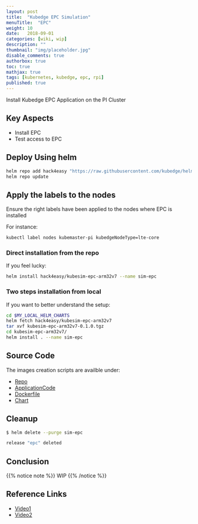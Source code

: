 ```yaml
---
layout: post
title:  "Kubedge EPC Simulation"
menuTitle:  "EPC"
weight: 10
date:   2018-09-01
categories: [wiki, wip]
description: ""
thumbnail: "img/placeholder.jpg"
disable_comments: true
authorbox: true
toc: true
mathjax: true
tags: [kubernetes, kubedge, epc, rpi]
published: true
---
```


Install Kubedge EPC Application on the PI Cluster

<!--more-->

## Key Aspects

- Install EPC
- Test access to EPC

## Deploy Using helm

```bash
helm repo add hack4easy "https://raw.githubusercontent.com/kubedge/helmrepos/arm32v7/hack4easy"
helm repo update
```

## Apply the labels to the nodes

Ensure the right labels have been applied to the nodes where EPC is installed

For instance:

```bash
kubectl label nodes kubemaster-pi kubedgeNodeType=lte-core
```

### Direct installation from the repo

If you feel lucky:

```bash
helm install hack4easy/kubesim-epc-arm32v7 --name sim-epc
```

### Two steps installation from local

If you want to better understand the setup:

```bash
cd $MY_LOCAL_HELM_CHARTS
helm fetch hack4easy/kubesim-epc-arm32v7
tar xvf kubesim-epc-arm32v7-0.1.0.tgz
cd kubesim-epc-arm32v7/
helm install . --name sim-epc
```
## Source Code

The images creation scripts are availble under:

- [Repo](https://github.com/kubedge/kubesim_epc)
- [ApplicationCode](https://github.com/kubedge/kubesim_epc/tree/arm32v7/kubesim_epc)
- [Dockerfile](https://github.com/kubedge/kubesim_epc/tree/arm32v7/images/kubesim_epc)
- [Chart](https://github.com/kubedge/kubesim_epc/tree/arm32v7/charts/kubesim-epc-arm32v7)

## Cleanup

```bash
$ helm delete --purge sim-epc

release "epc" deleted
```

## Conclusion

{{% notice note %}}
WIP
{{% /notice %}}

## Reference Links

- [Video1](https://youtu.be/ZyTLMnzehyU?t=1798)
- [Video2](https://www.youtube.com/watch?v=a7MX6ED2zVM)
